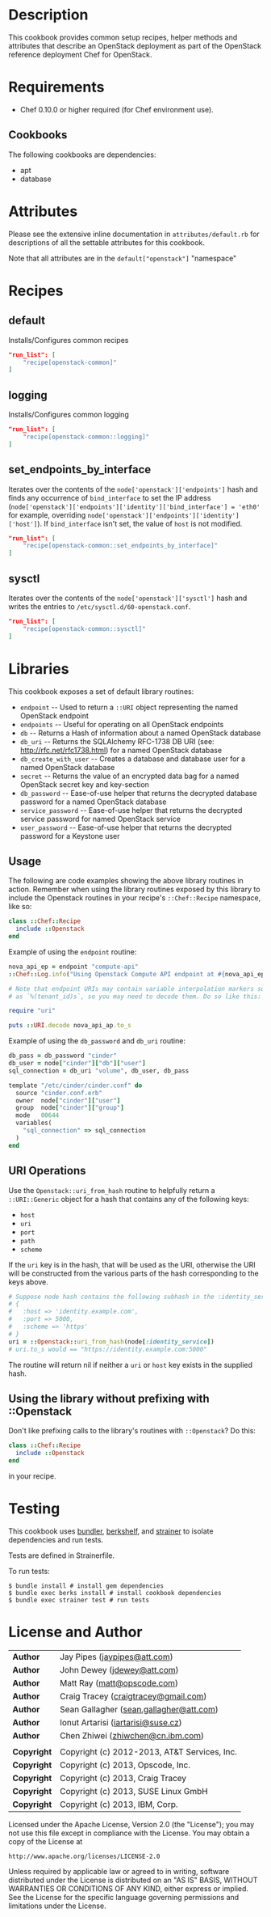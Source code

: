 Description
===========

This cookbook provides common setup recipes, helper methods and attributes that describe an OpenStack deployment as part of the OpenStack reference deployment Chef for OpenStack.

Requirements
============

* Chef 0.10.0 or higher required (for Chef environment use).

Cookbooks
---------

The following cookbooks are dependencies:

* apt
* database

Attributes
==========

Please see the extensive inline documentation in `attributes/default.rb` for descriptions
of all the settable attributes for this cookbook.

Note that all attributes are in the `default["openstack"]` "namespace"

Recipes
=======

default
----

Installs/Configures common recipes

```json
"run_list": [
    "recipe[openstack-common]"
]
```

logging
----

Installs/Configures common logging

```json
"run_list": [
    "recipe[openstack-common::logging]"
]
```

set_endpoints_by_interface
----

Iterates over the contents of the `node['openstack']['endpoints']` hash and
finds any occurrence of `bind_interface` to set the IP address
(`node['openstack']['endpoints']['identity']['bind_interface'] = 'eth0'` for
example, overriding `node['openstack']['endpoints']['identity']['host']`). If
`bind_interface` isn't set, the value of `host` is not modified.

```json
"run_list": [
    "recipe[openstack-common::set_endpoints_by_interface]"
]
```

sysctl
----

Iterates over the contents of the `node['openstack']['sysctl']` hash and writes
the entries to `/etc/sysctl.d/60-openstack.conf`.

```json
"run_list": [
    "recipe[openstack-common::sysctl]"
]
```

Libraries
=========

This cookbook exposes a set of default library routines:

* `endpoint` -- Used to return a `::URI` object representing the named OpenStack endpoint
* `endpoints` -- Useful for operating on all OpenStack endpoints
* `db` -- Returns a Hash of information about a named OpenStack database
* `db_uri` -- Returns the SQLAlchemy RFC-1738 DB URI (see: http://rfc.net/rfc1738.html) for a named OpenStack database
* `db_create_with_user` -- Creates a database and database user for a named OpenStack database
* `secret` -- Returns the value of an encrypted data bag for a named OpenStack secret key and key-section
* `db_password` -- Ease-of-use helper that returns the decrypted database password for a named OpenStack database
* `service_password` -- Ease-of-use helper that returns the decrypted service password for named OpenStack service
* `user_password` -- Ease-of-use helper that returns the decrypted password for a Keystone user

Usage
-----

The following are code examples showing the above library routines in action.
Remember when using the library routines exposed by this library to include
the Openstack routines in your recipe's `::Chef::Recipe` namespace, like so:

```ruby
class ::Chef::Recipe
  include ::Openstack
end
```

Example of using the `endpoint` routine:

```ruby
nova_api_ep = endpoint "compute-api"
::Chef::Log.info("Using Openstack Compute API endpoint at #{nova_api_ep.to_s}")

# Note that endpoint URIs may contain variable interpolation markers such
# as `%(tenant_id)s`, so you may need to decode them. Do so like this:

require "uri"

puts ::URI.decode nova_api_ap.to_s
```

Example of using the `db_password` and `db_uri` routine:

```ruby
db_pass = db_password "cinder"
db_user = node["cinder"]["db"]["user"]
sql_connection = db_uri "volume", db_user, db_pass

template "/etc/cinder/cinder.conf" do
  source "cinder.conf.erb"
  owner  node["cinder"]["user"]
  group  node["cinder"]["group"]
  mode   00644
  variables(
    "sql_connection" => sql_connection
  )
end
```

URI Operations
--------------

Use the `Openstack::uri_from_hash` routine to helpfully return a `::URI::Generic`
object for a hash that contains any of the following keys:

* `host`
* `uri`
* `port`
* `path`
* `scheme`

If the `uri` key is in the hash, that will be used as the URI, otherwise the URI will be
constructed from the various parts of the hash corresponding to the keys above.

```ruby
# Suppose node hash contains the following subhash in the :identity_service key:
# {
#   :host => 'identity.example.com',
#   :port => 5000,
#   :scheme => 'https'
# }
uri = ::Openstack::uri_from_hash(node[:identity_service])
# uri.to_s would == "https://identity.example.com:5000"
```

The routine will return nil if neither a `uri` or `host` key exists in the supplied hash.

Using the library without prefixing with ::Openstack
----------------------------------------------------

Don't like prefixing calls to the library's routines with `::Openstack`? Do this:

```ruby
class ::Chef::Recipe
  include ::Openstack
end
```

in your recipe.

Testing
=====

This cookbook uses [bundler](http://gembundler.com/), [berkshelf](http://berkshelf.com/), and [strainer](https://github.com/customink/strainer) to isolate dependencies and run tests.

Tests are defined in Strainerfile.

To run tests:

    $ bundle install # install gem dependencies
    $ bundle exec berks install # install cookbook dependencies
    $ bundle exec strainer test # run tests

License and Author
==================

|                      |                                                    |
|:---------------------|:---------------------------------------------------|
| **Author**           |  Jay Pipes (<jaypipes@att.com>)                    |
| **Author**           |  John Dewey (<jdewey@att.com>)                     |
| **Author**           |  Matt Ray (<matt@opscode.com>)                     |
| **Author**           |  Craig Tracey (<craigtracey@gmail.com>)            |
| **Author**           |  Sean Gallagher (<sean.gallagher@att.com>)         |
| **Author**           |  Ionut Artarisi (<iartarisi@suse.cz>)              |
| **Author**           |  Chen Zhiwei (<zhiwchen@cn.ibm.com>)               |
|                      |                                                    |
| **Copyright**        |  Copyright (c) 2012-2013, AT&T Services, Inc.      |
| **Copyright**        |  Copyright (c) 2013, Opscode, Inc.                 |
| **Copyright**        |  Copyright (c) 2013, Craig Tracey                  |
| **Copyright**        |  Copyright (c) 2013, SUSE Linux GmbH               |
| **Copyright**        |  Copyright (c) 2013, IBM, Corp.                    |

Licensed under the Apache License, Version 2.0 (the "License");
you may not use this file except in compliance with the License.
You may obtain a copy of the License at

    http://www.apache.org/licenses/LICENSE-2.0

Unless required by applicable law or agreed to in writing, software
distributed under the License is distributed on an "AS IS" BASIS,
WITHOUT WARRANTIES OR CONDITIONS OF ANY KIND, either express or implied.
See the License for the specific language governing permissions and
limitations under the License.
